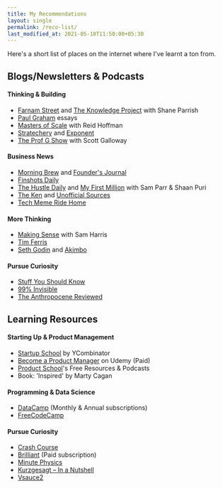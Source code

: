 ```yaml
---
title: My Recommendations
layout: single
permalink: /reco-list/
last_modified_at: 2021-05-10T11:50:00+05:30
---
```

Here's a short list of places on the internet where I've learnt a ton from.

## Blogs/Newsletters & Podcasts
#### Thinking & Building
- [Farnam Street](https://fs.blog/) and [The Knowledge Project](https://fs.blog/knowledge-project/) with Shane Parrish
- [Paul Graham](http://paulgraham.com/) essays
- [Masters of Scale](https://mastersofscale.com/) with Reid Hoffman
- [Stratechery](https://stratechery.com/) and [Exponent](https://exponent.fm/)
- [The Prof G Show](https://open.spotify.com/show/5Ob5psTjoUtIGYxKUp2QVy) with Scott Galloway

#### Business News
- [Morning Brew](https://www.morningbrew.com/daily/r?kid=5f1c3348) and [Founder's Journal](https://art19.com/shows/the-founders-journal)
- [Finshots Daily](https://finshots.in/)
- [The Hustle Daily](https://thehustle.co/) and [My First Million](https://thehustle.co/my-first-million-podcast/) with Sam Parr & Shaan Puri
- [The Ken](https://the-ken.com/join/?code=Anil-NTk5NDM=) and [Unofficial Sources](https://open.spotify.com/show/0bAeCQeb8MafkJ7KaHwUlw)
- [Tech Meme Ride Home](https://www.ridehome.info/show/techmeme-ride-home/)

#### More Thinking
- [Making Sense](https://samharris.org/podcast/) with Sam Harris
- [Tim Ferris](https://tim.blog/podcast/)
- [Seth Godin](https://seths.blog/) and [Akimbo](https://www.akimbo.link/)

#### Pursue Curiosity
- [Stuff You Should Know](https://www.iheart.com/podcast/105-stuff-you-should-know-26940277/)
- [99% Invisible](https://99percentinvisible.org/)
- [The Anthropocene Reviewed](https://www.johngreenbooks.com/podcast)

## Learning Resources
#### Starting Up & Product Management
- [Startup School](https://www.startupschool.org/) by YCombinator
- [Become a Product Manager](https://www.udemy.com/course/become-a-product-manager-learn-the-skills-get-a-job/) on Udemy (Paid)
- [Product School](https://productschool.com/free-product-management-resources/)'s Free Resources & Podcasts
- Book: 'Inspired' by Marty Cagan

#### Programming & Data Science
- [DataCamp](https://www.datacamp.com?tap_a=5644-dce66f&tap_s=1596029-2af4dc&utm_medium=affiliate&utm_source=anilgeorge) (Monthly & Annual subscriptions)
- [FreeCodeCamp](https://www.freecodecamp.org/)

#### Pursue Curiosity
- [Crash Course](https://www.youtube.com/user/crashcourse)
- [Brilliant](https://brilliant.org/) (Paid subscription)
- [Minute Physics](https://www.youtube.com/user/minutephysics/)
- [Kurzgesagt – In a Nutshell](https://www.youtube.com/c/inanutshell/)
- [Vsauce2](https://www.youtube.com/user/Vsauce2/)

